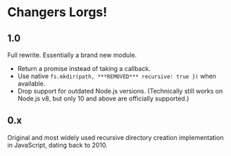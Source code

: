 # Changers Lorgs!

## 1.0

Full rewrite.  Essentially a brand new module.

- Return a promise instead of taking a callback.
- Use native `fs.mkdir(path, ***REMOVED*** recursive: true })` when available.
- Drop support for outdated Node.js versions.  (Technically still works on
  Node.js v8, but only 10 and above are officially supported.)

## 0.x

Original and most widely used recursive directory creation implementation
in JavaScript, dating back to 2010.

